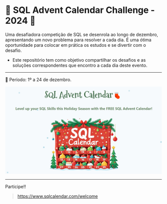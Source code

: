 # 🎄 SQL Advent Calendar Challenge - 2024 🎄

Uma desafiadora competição de SQL se desenrola ao longo de dezembro, apresentando um novo problema para resolver a cada dia. É uma ótima oportunidade para colocar em prática os estudos e se divertir com o desafio.

- Este repositório tem como objetivo compartilhar os desafios e as soluções correspondentes que encontro a cada dia deste evento.
---------------------------

📅 Período: 1º a 24 de dezembro.

![Calendar](SQL_Advent_Calendar.jpeg)

---------------
Participe!! 
> https://www.sqlcalendar.com/welcome
